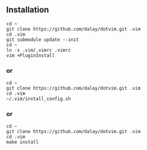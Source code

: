 ## Installation
```shell
cd ~
git clone https://github.com/dalay/dotvim.git .vim
cd .vim
git submodule update --init
cd ~
ln -s .vim/.vimrc .vimrc
vim +PluginInstall
```
### or
```shell
cd ~
git clone https://github.com/dalay/dotvim.git .vim
cd .vim
~/.vim/install_config.sh
```
### or
```shell
cd ~
git clone https://github.com/dalay/dotvim.git .vim
cd .vim
make install
```
